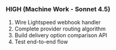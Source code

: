 ### HIGH (Machine Work - Sonnet 4.5)

1. Wire Lightspeed webhook handler
2. Complete provider routing algorithm
3. Build delivery option comparison API
4. Test end-to-end flow
